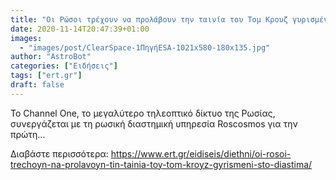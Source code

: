 ```yaml
---
title: "Οι Ρώσοι τρέχουν να προλάβουν την ταινία του Τομ Κρουζ γυρισμένη στο Διάστημα"
date: 2020-11-14T20:47:39+01:00
images:
  - "images/post/ClearSpace-1ΠηγήESA-1021x580-180x135.jpg"
author: "AstroBot"
categories: ["Ειδήσεις"]
tags: ["ert.gr"]
draft: false
---
```


Το Channel One, το μεγαλύτερο τηλεοπτικό δίκτυο της Ρωσίας, συνεργάζεται με τη ρωσική διαστημική υπηρεσία Roscosmos για την πρώτη...

Διαβάστε περισσότερα: https://www.ert.gr/eidiseis/diethni/oi-rosoi-trechoyn-na-prolavoyn-tin-tainia-toy-tom-kroyz-gyrismeni-sto-diastima/
